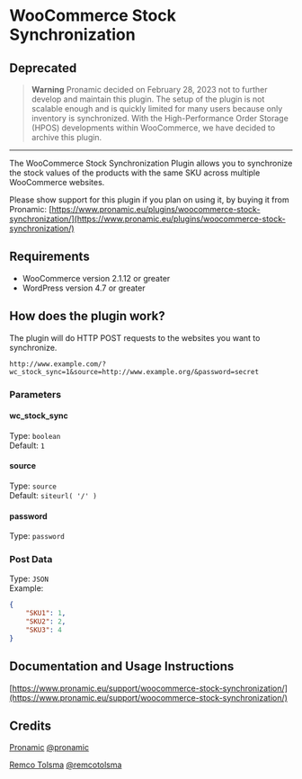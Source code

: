 # WooCommerce Stock Synchronization

## Deprecated

> **Warning**
> Pronamic decided on February 28, 2023 not to further develop and maintain this plugin. The setup of the plugin is not scalable enough and is quickly limited for many users because only inventory is synchronized. With the High-Performance Order Storage (HPOS) developments within WooCommerce, we have decided to archive this plugin.

---

The WooCommerce Stock Synchronization Plugin allows you to synchronize the 
stock values of the products with the same SKU across multiple WooCommerce websites.

Please show support for this plugin if you plan on using it, by buying it 
from Pronamic: 
[https://www.pronamic.eu/plugins/woocommerce-stock-synchronization/](https://www.pronamic.eu/plugins/woocommerce-stock-synchronization/)


## Requirements

*	WooCommerce version 2.1.12 or greater
*	WordPress version 4.7 or greater


## How does the plugin work?

The plugin will do HTTP POST requests to the websites you want to synchronize.

```
http://www.example.com/?wc_stock_sync=1&source=http://www.example.org/&password=secret
```

### Parameters

#### wc_stock_sync

Type: `boolean`  
Default: `1`

#### source

Type: `source`  
Default: `siteurl( '/' )`

#### password

Type: `password`


### Post Data

Type: `JSON`  
Example:

```json
{
	"SKU1": 1,
	"SKU2": 2,
	"SKU3": 4
}
```


## Documentation and Usage Instructions

[https://www.pronamic.eu/support/woocommerce-stock-synchronization/](https://www.pronamic.eu/support/woocommerce-stock-synchronization/)


## Credits

[Pronamic](https://www.pronamic.nl/) [@pronamic](https://twitter.com/pronamic)

[Remco Tolsma](https://www.remcotolsma.nl/) [@remcotolsma](https://twitter.com/remcotolsma)
